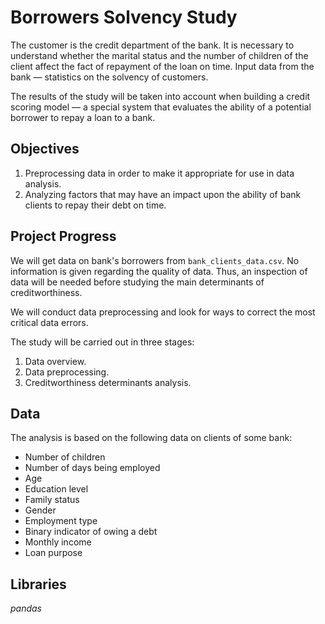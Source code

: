 # Borrowers Solvency Study

The customer is the credit department of the bank. It is necessary to understand whether the marital status and the number of children of the client affect the fact of repayment of the loan on time. Input data from the bank — statistics on the solvency of customers.

The results of the study will be taken into account when building a credit scoring model — a special system that evaluates the ability of a potential borrower to repay a loan to a bank.

## Objectives

1. Preprocessing data in order to make it appropriate for use in data analysis.
2. Analyzing factors that may have an impact upon the ability of bank clients to repay their debt on time.

## Project Progress

We will get data on bank's borrowers from `bank_clients_data.csv`. No information is given regarding the quality of data. Thus, an inspection of data will be needed
before studying the main determinants of creditworthiness.

We will conduct data preprocessing and look for ways to correct the most critical data errors. 

The study will be carried out in three stages:

1. Data overview.
2. Data preprocessing.
3. Creditworthiness determinants analysis.

## Data

The analysis is based on the following data on clients of some bank:

- Number of children
- Number of days being employed
- Age
- Education level
- Family status
- Gender
- Employment type
- Binary indicator of owing a debt
- Monthly income
- Loan purpose

## Libraries

*pandas*

